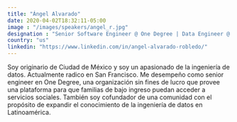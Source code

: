 ```yaml
---
title: "Ángel Alvarado"
date: 2020-04-02T18:32:11-05:00
image : "/images/speakers/angel_r.jpg"
designation : "Senior Software Engineer @ One Degree | Data Engineer @ Molanco"
country: "us"
linkedin: "https://www.linkedin.com/in/angel-alvarado-robledo/"
---
```


Soy originario de Ciudad de México y soy un apasionado de la ingeniería de datos. Actualmente radico en San Francisco. Me desempeño como senior engineer en One Degree, una organización sin fines de lucro que provee una plataforma para que familias de bajo ingreso puedan acceder a servicios sociales. También soy cofundador de una comunidad con el propósito de expandir el conocimiento de la ingeniería de datos en Latinoamérica.